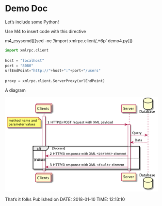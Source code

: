 # Demo Doc

Let’s include some Python\!

Use M4 to insert code with this directive

m4\_esyscmd(\[\[sed -ne ‘/import xmlrpc.client/,+6p’ demo4.py\]\])

``` python
import xmlrpc.client

host = "localhost"
port = "8080"
urlEndPoint="http://"+host+":"+port+"/users"

proxy = xmlrpc.client.ServerProxy(urlEndPoint) 
```

A diagram

![A Cool Diagram](demo3.png)

That’s it folks Published on DATE: 2018-01-10 TIME: 12:13:10
